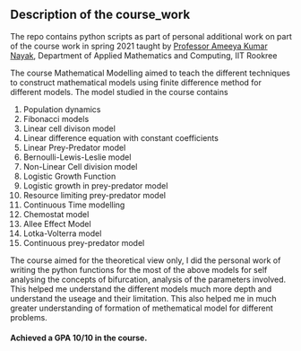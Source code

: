 ## Description of the course_work
The repo contains python scripts as part of personal additional work on part of the course work in spring 2021 taught by  [Professor Ameeya Kumar Nayak](https://www.iitr.ac.in/~MA/Ameeya__Kumar_Nayak), Department of Applied Mathematics and Computing, IIT Rookree

The course Mathematical Modelling aimed to teach the different techniques to construct mathematical models using finite difference method for different models. The model studied in the course contains
1. Population dynamics
2. Fibonacci models
3. Linear cell divison model
4. Linear difference equation with constant coefficients
5. Linear Prey-Predator model
6. Bernoulli-Lewis-Leslie model
7. Non-Linear Cell division model
8. Logistic Growth Function
9. Logistic growth in prey-predator model
10. Resource limiting prey-predator model
11. Continuous Time modelling
12. Chemostat model
13. Allee Effect Model
14. Lotka-Volterra model
15. Continuous prey-predator model

The course aimed for the theoretical view only, I did the personal work of writing the python functions for the most of the above models for self analysing the concepts of bifurcation, analysis of the parameters involved. This helped me understand the different models much more depth and understand the useage and their limitation. This also helped me in much greater understanding of formation of methematical model for different problems. 
#### Achieved a GPA 10/10 in the course.
